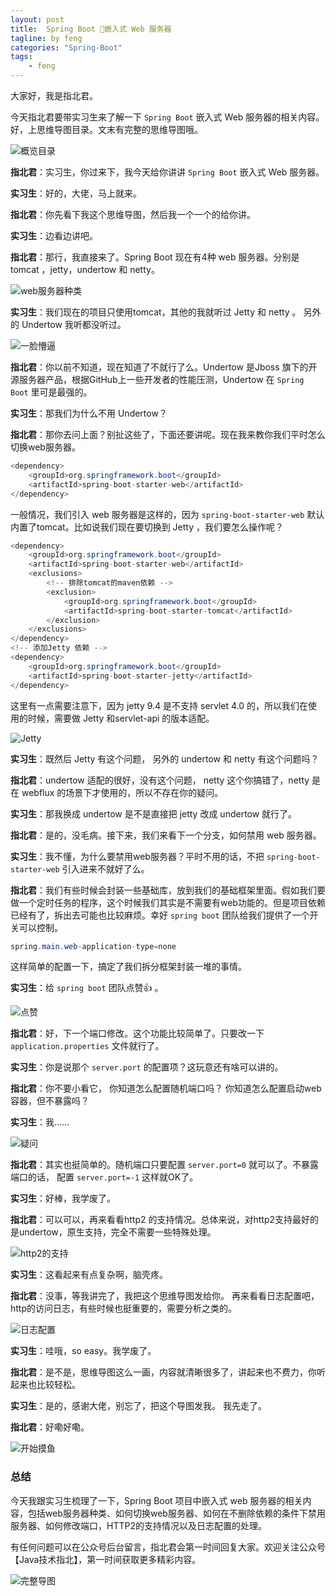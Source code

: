 ```yaml
---
layout: post
title:  Spring Boot 嵌入式 Web 服务器
tagline: by feng
categories: "Spring-Boot"
tags: 
    - feng
---
```


大家好，我是指北君。

今天指北君要带实习生来了解一下 `Spring Boot` 嵌入式 Web 服务器的相关内容。好，上思维导图目录。文末有完整的思维导图哦。

![概览目录](http://www.javanorth.cn/assets/images/2021/feng/spring-boot-web-server1.png)

<!--more-->

**指北君**：实习生，你过来下，我今天给你讲讲 `Spring Boot` 嵌入式 Web 服务器。

**实习生**：好的，大佬，马上就来。

**指北君**：你先看下我这个思维导图，然后我一个一个的给你讲。

**实习生**：边看边讲吧。

**指北君**：那行，我直接来了。Spring Boot 现在有4种 web 服务器。分别是 tomcat ，jetty，undertow 和 netty。

![web服务器种类](http://www.javanorth.cn/assets/images/2021/feng/spring-boot-web-server2.png)

**实习生**：我们现在的项目只使用tomcat，其他的我就听过 Jetty 和 netty 。 另外的 Undertow 我听都没听过。

![一脸懵逼](http://www.javanorth.cn/assets/images/2021/feng/spring-boot-web-server3.png)

**指北君**：你以前不知道，现在知道了不就行了么。Undertow 是Jboss 旗下的开源服务器产品，根据GitHub上一些开发者的性能压测，Undertow 在 `Spring Boot` 里可是最强的。

**实习生**：那我们为什么不用 Undertow？

**指北君**：那你去问上面？别扯这些了，下面还要讲呢。现在我来教你我们平时怎么切换web服务器。

```java
<dependency>
    <groupId>org.springframework.boot</groupId>
    <artifactId>spring-boot-starter-web</artifactId>
</dependency>
```

一般情况，我们引入 web 服务器是这样的，因为 `spring-boot-starter-web` 默认内置了tomcat。比如说我们现在要切换到 Jetty ，我们要怎么操作呢？

```java
<dependency>
    <groupId>org.springframework.boot</groupId>
    <artifactId>spring-boot-starter-web</artifactId>
    <exclusions>
        <!-- 排除tomcat的maven依赖 -->
        <exclusion>
            <groupId>org.springframework.boot</groupId>
            <artifactId>spring-boot-starter-tomcat</artifactId>
        </exclusion>
    </exclusions>
</dependency>
<!-- 添加Jetty 依赖 -->
<dependency>
    <groupId>org.springframework.boot</groupId>
    <artifactId>spring-boot-starter-jetty</artifactId>
</dependency>
```

这里有一点需要注意下，因为 jetty 9.4 是不支持 servlet 4.0 的，所以我们在使用的时候，需要做 Jetty 和servlet-api 的版本适配。

![Jetty](http://www.javanorth.cn/assets/images/2021/feng/spring-boot-web-server4.png)

**实习生**：既然后 Jetty 有这个问题， 另外的 undertow 和 netty 有这个问题吗？

**指北君**：undertow 适配的很好，没有这个问题， netty 这个你搞错了，netty 是在 webflux 的场景下才使用的，所以不存在你的疑问。

**实习生**：那我换成 undertow 是不是直接把 jetty 改成 undertow 就行了。

**指北君**：是的，没毛病。接下来，我们来看下一个分支，如何禁用 web 服务器。

**实习生**：我不懂，为什么要禁用web服务器？平时不用的话，不把 `spring-boot-starter-web` 引入进来不就好了么。

**指北君**：我们有些时候会封装一些基础库，放到我们的基础框架里面。假如我们要做一个定时任务的程序，这个时候我们其实是不需要有web功能的。但是项目依赖已经有了，拆出去可能也比较麻烦。幸好 `spring boot` 团队给我们提供了一个开关可以控制。

```java
spring.main.web-application-type=none
```

这样简单的配置一下，搞定了我们拆分框架封装一堆的事情。

**实习生**：给 `spring boot` 团队点赞👍 。

![点赞](http://www.javanorth.cn/assets/images/2021/feng/spring-boot-web-server5.gif)

**指北君**：好，下一个端口修改。这个功能比较简单了。只要改一下 `application.properties` 文件就行了。

**实习生**：你是说那个 `server.port` 的配置项？这玩意还有啥可以讲的。

**指北君**：你不要小看它， 你知道怎么配置随机端口吗？ 你知道怎么配置启动web容器，但不暴露吗？

**实习生**：我……

![疑问](http://www.javanorth.cn/assets/images/2021/feng/spring-boot-web-server6.png)

**指北君**：其实也挺简单的。随机端口只要配置 `server.port=0` 就可以了。不暴露端口的话， 配置 `server.port=-1` 这样就OK了。

**实习生**：好棒，我学废了。

**指北君**：可以可以，再来看看http2 的支持情况。总体来说，对http2支持最好的是undertow，原生支持，完全不需要一些特殊处理。

![http2的支持](http://www.javanorth.cn/assets/images/2021/feng/spring-boot-web-server7.png)

**实习生**：这看起来有点复杂啊，脑壳疼。

**指北君**：没事，等我讲完了，我把这个思维导图发给你。 再来看看日志配置吧，http的访问日志，有些时候也挺重要的，需要分析之类的。

![日志配置](http://www.javanorth.cn/assets/images/2021/feng/spring-boot-web-server8.png)

**实习生**：哇哦，so easy。我学废了。

**指北君**：是不是，思维导图这么一画，内容就清晰很多了，讲起来也不费力，你听起来也比较轻松。

**实习生**：是的，感谢大佬，别忘了，把这个导图发我。 我先走了。

**指北君**：好嘞好嘞。

![开始摸鱼](http://www.javanorth.cn/assets/images/2021/feng/spring-boot-web-server10.png)

### 总结

今天我跟实习生梳理了一下，Spring Boot 项目中嵌入式 web 服务器的相关内容，包括web服务器种类、如何切换web服务器、如何在不删除依赖的条件下禁用服务器、如何修改端口，HTTP2的支持情况以及日志配置的处理。

有任何问题可以在公众号后台留言，指北君会第一时间回复大家。欢迎关注公众号【Java技术指北】，第一时间获取更多精彩内容。

![完整导图](http://www.javanorth.cn/assets/images/2021/feng/spring-boot-web-server9.png)